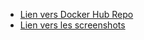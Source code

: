 - [Lien vers Docker Hub Repo](https://hub.docker.com/repository/docker/wandrilledioubate/)
- [Lien vers les screenshots](/screenshots)